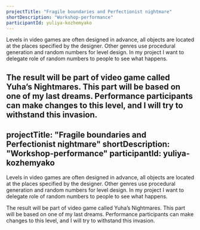```yaml
---
projectTitle: "Fragile boundaries and Perfectionist nightmare" 
shortDescription: "Workshop-performance"
participantId: yuliya-kozhemyako
---
```


Levels in video games are often designed in advance, all objects are located at the places specified by the designer. Other genres use procedural generation and random numbers for level design. In my project I want to delegate role of random numbers to people to see what happens.

The result will be part of video game called Yuha’s Nightmares. This part will be based on one of my last dreams. Рerformance participants can make changes to this level, and I will try to withstand this invasion.
---
projectTitle: "Fragile boundaries and Perfectionist nightmare"
shortDescription: "Workshop-performance"
participantId: yuliya-kozhemyako
---

Levels in video games are often designed in advance, all objects are located at the places specified by the designer. Other genres use procedural generation and random numbers for level design. In my project I want to delegate role of random numbers to people to see what happens.

The result will be part of video game called Yuha’s Nightmares. This part will be based on one of my last dreams. Рerformance participants can make changes to this level, and I will try to withstand this invasion.
